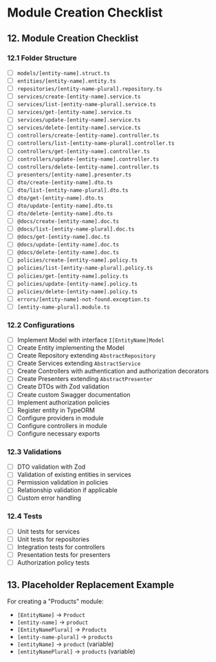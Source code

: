 # Module Creation Checklist

## 12. Module Creation Checklist

### 12.1 Folder Structure
- [ ] `models/[entity-name].struct.ts`
- [ ] `entities/[entity-name].entity.ts`
- [ ] `repositories/[entity-name-plural].repository.ts`
- [ ] `services/create-[entity-name].service.ts`
- [ ] `services/list-[entity-name-plural].service.ts`
- [ ] `services/get-[entity-name].service.ts`
- [ ] `services/update-[entity-name].service.ts`
- [ ] `services/delete-[entity-name].service.ts`
- [ ] `controllers/create-[entity-name].controller.ts`
- [ ] `controllers/list-[entity-name-plural].controller.ts`
- [ ] `controllers/get-[entity-name].controller.ts`
- [ ] `controllers/update-[entity-name].controller.ts`
- [ ] `controllers/delete-[entity-name].controller.ts`
- [ ] `presenters/[entity-name].presenter.ts`
- [ ] `dto/create-[entity-name].dto.ts`
- [ ] `dto/list-[entity-name-plural].dto.ts`
- [ ] `dto/get-[entity-name].dto.ts`
- [ ] `dto/update-[entity-name].dto.ts`
- [ ] `dto/delete-[entity-name].dto.ts`
- [ ] `@docs/create-[entity-name].doc.ts`
- [ ] `@docs/list-[entity-name-plural].doc.ts`
- [ ] `@docs/get-[entity-name].doc.ts`
- [ ] `@docs/update-[entity-name].doc.ts`
- [ ] `@docs/delete-[entity-name].doc.ts`
- [ ] `policies/create-[entity-name].policy.ts`
- [ ] `policies/list-[entity-name-plural].policy.ts`
- [ ] `policies/get-[entity-name].policy.ts`
- [ ] `policies/update-[entity-name].policy.ts`
- [ ] `policies/delete-[entity-name].policy.ts`
- [ ] `errors/[entity-name]-not-found.exception.ts`
- [ ] `[entity-name-plural].module.ts`

### 12.2 Configurations
- [ ] Implement Model with interface `I[EntityName]Model`
- [ ] Create Entity implementing the Model
- [ ] Create Repository extending `AbstractRepository`
- [ ] Create Services extending `AbstractService`
- [ ] Create Controllers with authentication and authorization decorators
- [ ] Create Presenters extending `AbstractPresenter`
- [ ] Create DTOs with Zod validation
- [ ] Create custom Swagger documentation
- [ ] Implement authorization policies
- [ ] Register entity in TypeORM
- [ ] Configure providers in module
- [ ] Configure controllers in module
- [ ] Configure necessary exports

### 12.3 Validations
- [ ] DTO validation with Zod
- [ ] Validation of existing entities in services
- [ ] Permission validation in policies
- [ ] Relationship validation if applicable
- [ ] Custom error handling

### 12.4 Tests
- [ ] Unit tests for services
- [ ] Unit tests for repositories
- [ ] Integration tests for controllers
- [ ] Presentation tests for presenters
- [ ] Authorization policy tests

## 13. Placeholder Replacement Example

For creating a "Products" module:
- `[EntityName]` → `Product`
- `[entity-name]` → `product`
- `[EntityNamePlural]` → `Products`
- `[entity-name-plural]` → `products`
- `[entityName]` → `product` (variable)
- `[entityNamePlural]` → `products` (variable)